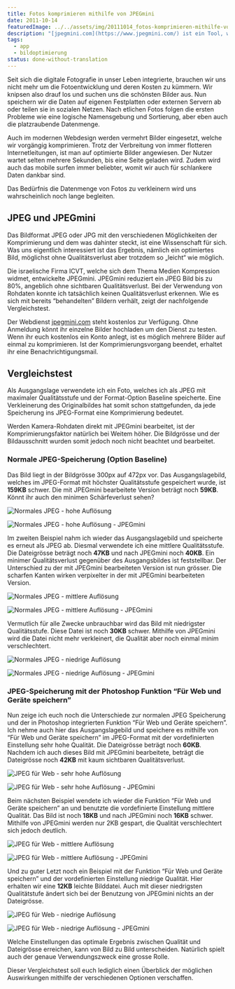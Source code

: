 ```yaml
---
title: Fotos komprimieren mithilfe von JPEGmini
date: 2011-10-14
featuredImage: ../../assets/img/20111014_fotos-komprimieren-mithilfe-von-jpegmini.jpg
description: "[jpegmini.com](https://www.jpegmini.com/) ist ein Tool, welches die Bildgrösse eines JPEG-Bildes drastisch und ohne sichtbaren Qualitätsverlust reduzieren kann."
tags:
  - app
  - bildoptimierung
status: done-without-translation
---
```

Seit sich die digitale Fotografie in unser Leben integrierte, brauchen wir uns nicht mehr um die Fotoentwicklung und deren Kosten zu kümmern. Wir knipsen also drauf los und suchen uns die schönsten Bilder aus. Nun speichern wir die Daten auf eigenen Festplatten oder externen Servern ab oder teilen sie in sozialen Netzen. Nach etlichen Fotos folgen die ersten Probleme wie eine logische Namensgebung und Sortierung, aber eben auch die platzraubende Datenmenge.

Auch im modernen Webdesign werden vermehrt Bilder eingesetzt, welche wir vorgängig komprimieren. Trotz der Verbreitung von immer flotteren Internetleitungen, ist man auf optimierte Bilder angewiesen. Der Nutzer wartet selten mehrere Sekunden, bis eine Seite geladen wird. Zudem wird auch das mobile surfen immer beliebter, womit wir auch für schlankere Daten dankbar sind.

Das Bedürfnis die Datenmenge von Fotos zu verkleinern wird uns wahrscheinlich noch lange begleiten.

## JPEG und JPEGmini

Das Bildformat JPEG oder JPG mit den verschiedenen Möglichkeiten der Komprimierung und dem was dahinter steckt, ist eine Wissenschaft für sich. Was uns eigentlich interessiert ist das Ergebnis, nämlich ein optimiertes Bild, möglichst ohne Qualitätsverlust aber trotzdem so „leicht“ wie möglich.

Die israelische Firma ICVT, welche sich dem Thema Medien Kompression widmet, entwickelte JPEGmini. JPEGmini reduziert ein JPEG Bild bis zu 80%, angeblich ohne sichtbaren Qualitätsverlust. Bei der Verwendung von Rohdaten konnte ich tatsächlich keinen Qualitätsverlust erkennen. Wie es sich mit bereits “behandelten” Bildern verhält, zeigt der nachfolgende Vergleichstest.

Der Webdienst [jpegmini.com](https://www.jpegmini.com/) steht kostenlos zur Verfügung. Ohne Anmeldung könnt ihr einzelne Bilder hochladen um den Dienst zu testen. Wenn ihr euch kostenlos ein Konto anlegt, ist es möglich mehrere Bilder auf einmal zu komprimieren. Ist der Komprimierungsvorgang beendet, erhaltet ihr eine Benachrichtigungsmail.

## Vergleichstest

Als Ausgangslage verwendete ich ein Foto, welches ich als JPEG mit maximaler Qualitätsstufe und der Format-Option Baseline speicherte. Eine Verkleinerung des Originalbildes hat somit schon stattgefunden, da jede Speicherung ins JPEG-Format eine Komprimierung bedeutet.

Werden Kamera-Rohdaten direkt mit JPEGmini bearbeitet, ist der Komprimierungsfaktor natürlich bei Weitem höher. Die Bildgrösse und der Bildausschnitt wurden somit jedoch noch nicht beachtet und bearbeitet.

### Normale JPEG-Speicherung (Option Baseline)

Das Bild liegt in der Bildgrösse 300px auf 472px vor. Das Ausgangslagebild, welches im JPEG-Format mit höchster Qualitätsstufe gespeichert wurde, ist **159KB** schwer. Die mit JPEGmini bearbeitete Version beträgt noch **59KB**. Könnt ihr auch den minimen Schärfeverlust sehen?

![Normales JPEG - hohe Auflösung](../../assets/img/20111014_fotos-komprimieren-mithilfe-von-jpegmini_1.jpg "Normales JPEG - hohe Auflösung")

![Normales JPEG - hohe Auflösung - JPEGmini](../../assets/img/20111014_fotos-komprimieren-mithilfe-von-jpegmini_2.jpg "Normales JPEG - hohe Auflösung - JPEGmini")

Im zweiten Beispiel nahm ich wieder das Ausgangslagebild und speicherte es erneut als JPEG ab. Diesmal verwendete ich eine mittlere Qualitätsstufe. Die Dateigrösse beträgt noch **47KB** und nach JPEGmini noch **40KB**. Ein minimer Qualitätsverlust gegenüber des Ausgangsbildes ist feststellbar. Der Unterschied zu der mit JPEGmini bearbeiteten Version ist nun grösser. Die scharfen Kanten wirken verpixelter in der mit JPEGmini bearbeiteten Version.

![Normales JPEG - mittlere Auflösung](../../assets/img/20111014_fotos-komprimieren-mithilfe-von-jpegmini_3.jpg "Normales JPEG - mittlere Auflösung")

![Normales JPEG - mittlere Auflösung - JPEGmini](../../assets/img/20111014_fotos-komprimieren-mithilfe-von-jpegmini_4.jpg "Normales JPEG - mittlere Auflösung - JPEGmini")

Vermutlich für alle Zwecke unbrauchbar wird das Bild mit niedrigster Qualitätsstufe. Diese Datei ist noch **30KB** schwer. Mithilfe von JPEGmini wird die Datei nicht mehr verkleinert, die Qualität aber noch einmal minim verschlechtert.

![Normales JPEG - niedrige Auflösung](../../assets/img/20111014_fotos-komprimieren-mithilfe-von-jpegmini_5.jpg "Normales JPEG - niedrige Auflösung")

![Normales JPEG - niedrige Auflösung - JPEGmini](../../assets/img/20111014_fotos-komprimieren-mithilfe-von-jpegmini_6.jpg "Normales JPEG - niedrige Auflösung - JPEGmini")

### JPEG-Speicherung mit der Photoshop Funktion “Für Web und Geräte speichern”

Nun zeige ich euch noch die Unterschiede zur normalen JPEG Speicherung und der in Photoshop integrierten Funktion “Für Web und Geräte speichern”. Ich nehme auch hier das Ausgangslagebild und speichere es mithilfe von “Für Web und Geräte speichern” im JPEG-Format mit der vordefinierten Einstellung sehr hohe Qualität. Die Dateigrösse beträgt noch **60KB**. Nachdem ich auch dieses Bild mit JPEGmini bearbeitete, beträgt die Dateigrösse noch **42KB** mit kaum sichtbaren Qualitätsverlust.

![JPEG für Web - sehr hohe Auflösung](../../assets/img/20111014_fotos-komprimieren-mithilfe-von-jpegmini_7.jpg "JPEG für Web - sehr hohe Auflösung")

![JPEG für Web - sehr hohe Auflösung - JPEGmini](../../assets/img/20111014_fotos-komprimieren-mithilfe-von-jpegmini_8.jpg "JPEG für Web - sehr hohe Auflösung - JPEGmini")

Beim nächsten Beispiel wendete ich wieder die Funktion “Für Web und Geräte speichern” an und benutzte die vordefinierte Einstellung mittlere Qualität. Das Bild ist noch **18KB** und nach JPEGmini noch **16KB** schwer. Mithilfe von JPEGmini werden nur 2KB gespart, die Qualität verschlechtert sich jedoch deutlich.

![JPEG für Web - mittlere Auflösung](../../assets/img/20111014_fotos-komprimieren-mithilfe-von-jpegmini_9.jpg "JPEG für Web - mittlere Auflösung")

![JPEG für Web - mittlere Auflösung - JPEGmini](../../assets/img/20111014_fotos-komprimieren-mithilfe-von-jpegmini_10.jpg "JPEG für Web - mittlere Auflösung - JPEGmini")

Und zu guter Letzt noch ein Beispiel mit der Funktion “Für Web und Geräte speichern” und der vordefinierten Einstellung niedrige Qualität. Hier erhalten wir eine **12KB** leichte Bilddatei. Auch mit dieser niedrigsten Qualitätstufe ändert sich bei der Benutzung von JPEGmini nichts an der Dateigrösse.

![JPEG für Web - niedrige Auflösung](../../assets/img/20111014_fotos-komprimieren-mithilfe-von-jpegmini_11.jpg "JPEG für Web - niedrige Auflösung")

![JPEG für Web - niedrige Auflösung - JPEGmini](../../assets/img/20111014_fotos-komprimieren-mithilfe-von-jpegmini_12.jpg "JPEG für Web - niedrige Auflösung - JPEGmini")

Welche Einstellungen das optimale Ergebnis zwischen Qualität und Dateigrösse erreichen, kann von Bild zu Bild unterscheiden. Natürlich spielt auch der genaue Verwendungszweck eine grosse Rolle.

Dieser Vergleichstest soll euch lediglich einen Überblick der möglichen Auswirkungen mithilfe der verschiedenen Optionen verschaffen.
